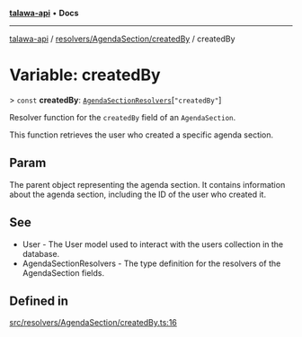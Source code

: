 [**talawa-api**](../../../../README.md) • **Docs**

***

[talawa-api](../../../../modules.md) / [resolvers/AgendaSection/createdBy](../README.md) / createdBy

# Variable: createdBy

\> `const` **createdBy**: [`AgendaSectionResolvers`](../../../../types/generatedGraphQLTypes/type-aliases/AgendaSectionResolvers.md)\[`"createdBy"`\]

Resolver function for the `createdBy` field of an `AgendaSection`.

This function retrieves the user who created a specific agenda section.

## Param

The parent object representing the agenda section. It contains information about the agenda section, including the ID of the user who created it.

## See

 - User - The User model used to interact with the users collection in the database.
 - AgendaSectionResolvers - The type definition for the resolvers of the AgendaSection fields.

## Defined in

[src/resolvers/AgendaSection/createdBy.ts:16](https://github.com/PalisadoesFoundation/talawa-api/blob/60937520d7a29ccf883a9c6a7c2d186bae92a81b/src/resolvers/AgendaSection/createdBy.ts#L16)
